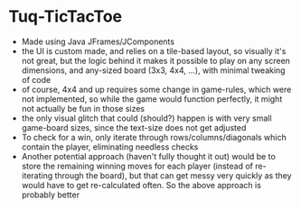 # Tuq-TicTacToe

 - Made using Java JFrames/JComponents
 - the UI is custom made, and relies on a tile-based layout, so visually it's not great, but the logic behind it makes it 
 possible to play on any screen dimensions, and any-sized board (3x3, 4x4, ...), with minimal tweaking of code
  - of course, 4x4 and up requires some change in game-rules, which were not implemented, so while the game would function perfectly, it might not actually be fun in those sizes
  - the only visual glitch that could (should?) happen is with very small game-board sizes, since the text-size does not get adjusted
 - To check for a win, only iterate through rows/columns/diagonals which contain the player, eliminating needless checks
  - Another potential approach (haven't fully thought it out) would be to store the remaining winning moves for each player (instead of re-iterating through the board), but that can get messy very quickly as they would have to get re-calculated often. So the above approach is probably better
